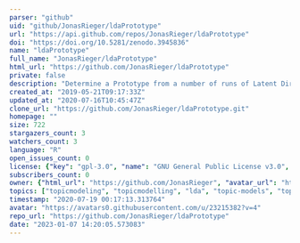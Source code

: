 ```yaml
---
parser: "github"
uid: "github/JonasRieger/ldaPrototype"
url: "https://api.github.com/repos/JonasRieger/ldaPrototype"
doi: "https://doi.org/10.5281/zenodo.3945836"
name: "ldaPrototype"
full_name: "JonasRieger/ldaPrototype"
html_url: "https://github.com/JonasRieger/ldaPrototype"
private: false
description: "Determine a Prototype from a number of runs of Latent Dirichlet Allocation (LDA) measuring its similarities with S-CLOP: A procedure to select the LDA run with highest mean pairwise similarity, which is measured by S-CLOP (Similarity of multiple sets by Clustering with Local Pruning), to all other runs."
created_at: "2019-05-21T09:17:33Z"
updated_at: "2020-07-16T10:45:47Z"
clone_url: "https://github.com/JonasRieger/ldaPrototype.git"
homepage: ""
size: 722
stargazers_count: 3
watchers_count: 3
language: "R"
open_issues_count: 0
license: {"key": "gpl-3.0", "name": "GNU General Public License v3.0", "spdx_id": "GPL-3.0", "url": "https://api.github.com/licenses/gpl-3.0", "node_id": "MDc6TGljZW5zZTk="}
subscribers_count: 0
owner: {"html_url": "https://github.com/JonasRieger", "avatar_url": "https://avatars0.githubusercontent.com/u/23215382?v=4", "login": "JonasRieger", "type": "User"}
topics: ["topicmodeling", "topicmodelling", "lda", "topic-models", "topic-model", "topic-similarities", "text-mining", "textdata", "latent-dirichlet-allocation", "modelselection", "model-selection"]
timestamp: "2020-07-19 00:17:13.313764"
avatar: "https://avatars0.githubusercontent.com/u/23215382?v=4"
repo_url: "https://github.com/JonasRieger/ldaPrototype"
date: "2023-01-07 14:20:05.573083"
---
```

